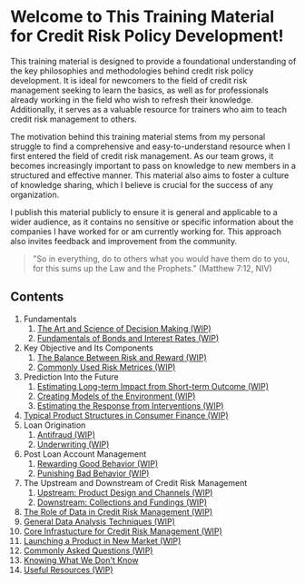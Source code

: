 # Welcome to This Training Material for Credit Risk Policy Development!

This training material is designed to provide a foundational understanding of the key philosophies and methodologies behind credit risk policy development. It is ideal for newcomers to the field of credit risk management seeking to learn the basics, as well as for professionals already working in the field who wish to refresh their knowledge. Additionally, it serves as a valuable resource for trainers who aim to teach credit risk management to others.

The motivation behind this training material stems from my personal struggle to find a comprehensive and easy-to-understand resource when I first entered the field of credit risk management. As our team grows, it becomes increasingly important to pass on knowledge to new members in a structured and effective manner. This material also aims to foster a culture of knowledge sharing, which I believe is crucial for the success of any organization. 

I publish this material publicly to ensure it is general and applicable to a wider audience, as it contains no sensitive or specific information about the companies I have worked for or am currently working for. This approach also invites feedback and improvement from the community.

> "So in everything, do to others what you would have them do to you, for this sums up the Law and the Prophets." (Matthew 7:12, NIV)

## Contents

1. Fundamentals
   1. [The Art and Science of Decision Making (WIP)](fundamentals/decision_making.md)
   2. [Fundamentals of Bonds and Interest Rates (WIP)](fundamentals/bonds_interest_rates.md)
2. Key Objective and Its Components
   1. [The Balance Between Risk and Reward (WIP)](key_objective/risk_reward.md)
   2. [Commonly Used Risk Metrices (WIP)](key_objective/risk_metrix.md)
3. Prediction Into the Future
   1. [Estimating Long-term Impact from Short-term Outcome (WIP)](prediction/long_term_impact.md)
   2. [Creating Models of the Environment (WIP)](prediction/environment_models.md)
   3. [Estimating the Response from Interventions (WIP)](prediction/intervention_response.md)
4. [Typical Product Structures in Consumer Finance (WIP)](product_structures.md)
5. Loan Origination
   1. [Antifraud (WIP)](loan_origination/antifraud.md)
   2. [Underwriting (WIP)](loan_origination/underwriting.md)
6. Post Loan Account Management
   1. [Rewarding Good Behavior (WIP)](post_loan_management/rewarding_good_behavior.md)
   2. [Punishing Bad Behavior (WIP)](post_loan_management/punishing_bad_behavior.md)
7. The Upstream and Downstream of Credit Risk Management
   1. [Upstream: Product Design and Channels (WIP)](upstream_downstream/product_design_channels.md)
   2. [Downstream: Collections and Fundings (WIP)](upstream_downstream/collections_fundings.md)
8. [The Role of Data in Credit Risk Management (WIP)](data_role.md)
9. [General Data Analysis Techniques (WIP)](data_analysis.md)
10. [Core Infrastucture for Credit Risk Management (WIP)](infrastructure.md)
11. [Launching a Product in New Market (WIP)](new_market.md)
12. [Commonly Asked Questions (WIP)](faq.md)
13. [Knowing What We Don't Know](unknowns.md)
14. [Useful Resources (WIP)](resources.md)
